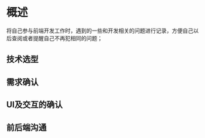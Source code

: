 # 概述

将自己参与前端开发工作时，遇到的一些和开发相关的问题进行记录，方便自己以后查阅或者提醒自己不再犯相同的问题；

## 技术选型

## 需求确认

## UI及交互的确认

## 前后端沟通